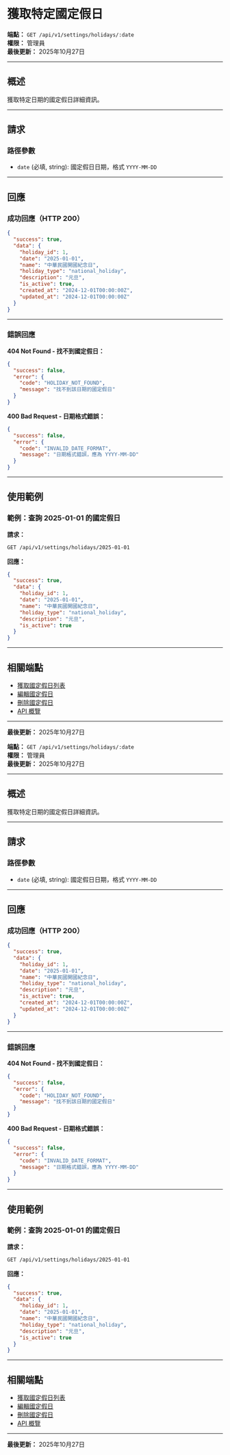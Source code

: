 # 獲取特定國定假日

**端點：** `GET /api/v1/settings/holidays/:date`  
**權限：** 管理員  
**最後更新：** 2025年10月27日

---

## 概述

獲取特定日期的國定假日詳細資訊。

---

## 請求

### 路徑參數

- `date` (必填, string): 國定假日日期，格式 `YYYY-MM-DD`

---

## 回應

### 成功回應（HTTP 200）

```json
{
  "success": true,
  "data": {
    "holiday_id": 1,
    "date": "2025-01-01",
    "name": "中華民國開國紀念日",
    "holiday_type": "national_holiday",
    "description": "元旦",
    "is_active": true,
    "created_at": "2024-12-01T00:00:00Z",
    "updated_at": "2024-12-01T00:00:00Z"
  }
}
```

---

### 錯誤回應

**404 Not Found - 找不到國定假日：**
```json
{
  "success": false,
  "error": {
    "code": "HOLIDAY_NOT_FOUND",
    "message": "找不到該日期的國定假日"
  }
}
```

**400 Bad Request - 日期格式錯誤：**
```json
{
  "success": false,
  "error": {
    "code": "INVALID_DATE_FORMAT",
    "message": "日期格式錯誤，應為 YYYY-MM-DD"
  }
}
```

---

## 使用範例

### 範例：查詢 2025-01-01 的國定假日

**請求：**
```bash
GET /api/v1/settings/holidays/2025-01-01
```

**回應：**
```json
{
  "success": true,
  "data": {
    "holiday_id": 1,
    "date": "2025-01-01",
    "name": "中華民國開國紀念日",
    "holiday_type": "national_holiday",
    "description": "元旦",
    "is_active": true
  }
}
```

---

## 相關端點

- [獲取國定假日列表](./獲取國定假日列表.md)
- [編輯國定假日](./編輯國定假日.md)
- [刪除國定假日](./刪除國定假日.md)
- [API 概覽](./_概覽.md)

---

**最後更新：** 2025年10月27日



**端點：** `GET /api/v1/settings/holidays/:date`  
**權限：** 管理員  
**最後更新：** 2025年10月27日

---

## 概述

獲取特定日期的國定假日詳細資訊。

---

## 請求

### 路徑參數

- `date` (必填, string): 國定假日日期，格式 `YYYY-MM-DD`

---

## 回應

### 成功回應（HTTP 200）

```json
{
  "success": true,
  "data": {
    "holiday_id": 1,
    "date": "2025-01-01",
    "name": "中華民國開國紀念日",
    "holiday_type": "national_holiday",
    "description": "元旦",
    "is_active": true,
    "created_at": "2024-12-01T00:00:00Z",
    "updated_at": "2024-12-01T00:00:00Z"
  }
}
```

---

### 錯誤回應

**404 Not Found - 找不到國定假日：**
```json
{
  "success": false,
  "error": {
    "code": "HOLIDAY_NOT_FOUND",
    "message": "找不到該日期的國定假日"
  }
}
```

**400 Bad Request - 日期格式錯誤：**
```json
{
  "success": false,
  "error": {
    "code": "INVALID_DATE_FORMAT",
    "message": "日期格式錯誤，應為 YYYY-MM-DD"
  }
}
```

---

## 使用範例

### 範例：查詢 2025-01-01 的國定假日

**請求：**
```bash
GET /api/v1/settings/holidays/2025-01-01
```

**回應：**
```json
{
  "success": true,
  "data": {
    "holiday_id": 1,
    "date": "2025-01-01",
    "name": "中華民國開國紀念日",
    "holiday_type": "national_holiday",
    "description": "元旦",
    "is_active": true
  }
}
```

---

## 相關端點

- [獲取國定假日列表](./獲取國定假日列表.md)
- [編輯國定假日](./編輯國定假日.md)
- [刪除國定假日](./刪除國定假日.md)
- [API 概覽](./_概覽.md)

---

**最後更新：** 2025年10月27日



